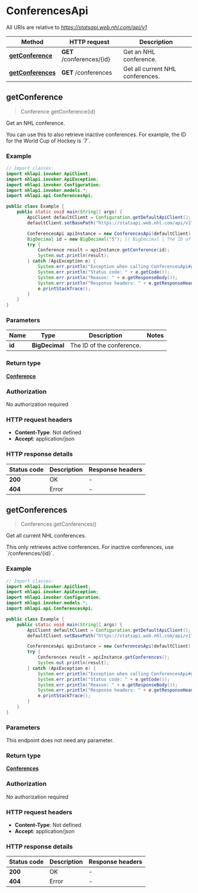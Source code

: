 # ConferencesApi

All URIs are relative to *https://statsapi.web.nhl.com/api/v1*

| Method | HTTP request | Description |
|------------- | ------------- | -------------|
| [**getConference**](ConferencesApi.md#getConference) | **GET** /conferences/{id} | Get an NHL conference. |
| [**getConferences**](ConferencesApi.md#getConferences) | **GET** /conferences | Get all current NHL conferences. |



## getConference

> Conference getConference(id)

Get an NHL conference.

You can use this to also retrieve inactive conferences. For example, the ID for the World Cup of Hockey is &#x60;7&#x60;.

### Example

```java
// Import classes:
import nhlapi.invoker.ApiClient;
import nhlapi.invoker.ApiException;
import nhlapi.invoker.Configuration;
import nhlapi.invoker.models.*;
import nhlapi.api.ConferencesApi;

public class Example {
    public static void main(String[] args) {
        ApiClient defaultClient = Configuration.getDefaultApiClient();
        defaultClient.setBasePath("https://statsapi.web.nhl.com/api/v1");

        ConferencesApi apiInstance = new ConferencesApi(defaultClient);
        BigDecimal id = new BigDecimal("5"); // BigDecimal | The ID of the conference.
        try {
            Conference result = apiInstance.getConference(id);
            System.out.println(result);
        } catch (ApiException e) {
            System.err.println("Exception when calling ConferencesApi#getConference");
            System.err.println("Status code: " + e.getCode());
            System.err.println("Reason: " + e.getResponseBody());
            System.err.println("Response headers: " + e.getResponseHeaders());
            e.printStackTrace();
        }
    }
}
```

### Parameters


| Name | Type | Description  | Notes |
|------------- | ------------- | ------------- | -------------|
| **id** | **BigDecimal**| The ID of the conference. | |

### Return type

[**Conference**](Conference.md)

### Authorization

No authorization required

### HTTP request headers

- **Content-Type**: Not defined
- **Accept**: application/json


### HTTP response details
| Status code | Description | Response headers |
|-------------|-------------|------------------|
| **200** | OK |  -  |
| **404** | Error |  -  |


## getConferences

> Conferences getConferences()

Get all current NHL conferences.

This only retrieves active conferences. For inactive conferences, use &#x60;/conferences/{id}&#x60;.

### Example

```java
// Import classes:
import nhlapi.invoker.ApiClient;
import nhlapi.invoker.ApiException;
import nhlapi.invoker.Configuration;
import nhlapi.invoker.models.*;
import nhlapi.api.ConferencesApi;

public class Example {
    public static void main(String[] args) {
        ApiClient defaultClient = Configuration.getDefaultApiClient();
        defaultClient.setBasePath("https://statsapi.web.nhl.com/api/v1");

        ConferencesApi apiInstance = new ConferencesApi(defaultClient);
        try {
            Conferences result = apiInstance.getConferences();
            System.out.println(result);
        } catch (ApiException e) {
            System.err.println("Exception when calling ConferencesApi#getConferences");
            System.err.println("Status code: " + e.getCode());
            System.err.println("Reason: " + e.getResponseBody());
            System.err.println("Response headers: " + e.getResponseHeaders());
            e.printStackTrace();
        }
    }
}
```

### Parameters

This endpoint does not need any parameter.

### Return type

[**Conferences**](Conferences.md)

### Authorization

No authorization required

### HTTP request headers

- **Content-Type**: Not defined
- **Accept**: application/json


### HTTP response details
| Status code | Description | Response headers |
|-------------|-------------|------------------|
| **200** | OK |  -  |
| **404** | Error |  -  |

